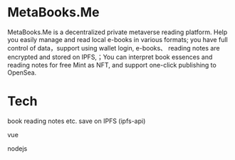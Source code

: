 # MetaBooks.Me
MetaBooks.Me is a decentralized private metaverse reading platform. Help you easily manage and read local e-books in various formats; you have full control of data，support using wallet login, e-books、 reading notes are encrypted and stored on IPFS,；You can interpret book essences and reading notes for free Mint as NFT, and support one-click publishing to OpenSea.

# Tech

book reading notes etc. save on IPFS (ipfs-api)

vue

nodejs
